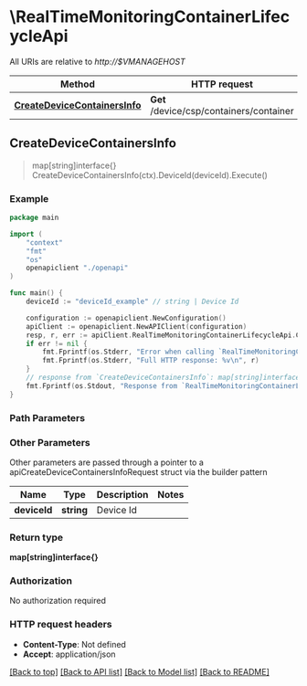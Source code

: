 # \RealTimeMonitoringContainerLifecycleApi

All URIs are relative to *http://$VMANAGEHOST*

Method | HTTP request | Description
------------- | ------------- | -------------
[**CreateDeviceContainersInfo**](RealTimeMonitoringContainerLifecycleApi.md#CreateDeviceContainersInfo) | **Get** /device/csp/containers/container | 



## CreateDeviceContainersInfo

> map[string]interface{} CreateDeviceContainersInfo(ctx).DeviceId(deviceId).Execute()





### Example

```go
package main

import (
    "context"
    "fmt"
    "os"
    openapiclient "./openapi"
)

func main() {
    deviceId := "deviceId_example" // string | Device Id

    configuration := openapiclient.NewConfiguration()
    apiClient := openapiclient.NewAPIClient(configuration)
    resp, r, err := apiClient.RealTimeMonitoringContainerLifecycleApi.CreateDeviceContainersInfo(context.Background()).DeviceId(deviceId).Execute()
    if err != nil {
        fmt.Fprintf(os.Stderr, "Error when calling `RealTimeMonitoringContainerLifecycleApi.CreateDeviceContainersInfo``: %v\n", err)
        fmt.Fprintf(os.Stderr, "Full HTTP response: %v\n", r)
    }
    // response from `CreateDeviceContainersInfo`: map[string]interface{}
    fmt.Fprintf(os.Stdout, "Response from `RealTimeMonitoringContainerLifecycleApi.CreateDeviceContainersInfo`: %v\n", resp)
}
```

### Path Parameters



### Other Parameters

Other parameters are passed through a pointer to a apiCreateDeviceContainersInfoRequest struct via the builder pattern


Name | Type | Description  | Notes
------------- | ------------- | ------------- | -------------
 **deviceId** | **string** | Device Id | 

### Return type

**map[string]interface{}**

### Authorization

No authorization required

### HTTP request headers

- **Content-Type**: Not defined
- **Accept**: application/json

[[Back to top]](#) [[Back to API list]](../README.md#documentation-for-api-endpoints)
[[Back to Model list]](../README.md#documentation-for-models)
[[Back to README]](../README.md)

